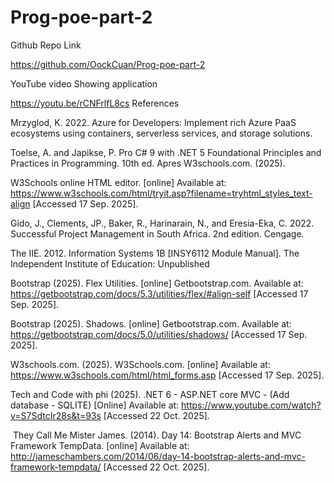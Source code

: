 # Prog-poe-part-2
Github Repo Link 

https://github.com/OockCuan/Prog-poe-part-2 

YouTube video Showing application 

https://youtu.be/rCNFrlfL8cs 
References


Mrzyglod, K. 2022. Azure for Developers: Implement rich Azure PaaS ecosystems using containers, serverless services, and storage solutions. 

Toelse, A. and Japikse, P. Pro C# 9 with .NET 5 Foundational Principles and Practices in Programming. 10th ed. Apres W3schools.com. (2025). 

W3Schools online HTML editor. [online] Available at: https://www.w3schools.com/html/tryit.asp?filename=tryhtml_styles_text-align [Accessed 17 Sep. 2025].

Gido, J., Clements, JP., Baker, R., Harinarain, N., and Eresia-Eka, C. 2022. Successful Project Management in South Africa. 2nd edition. Cengage.

The IIE. 2012. Information Systems 1B [INSY6112 Module Manual]. The Independent Institute of Education: Unpublished

Bootstrap (2025). Flex Utilities. [online] Getbootstrap.com. Available at: https://getbootstrap.com/docs/5.3/utilities/flex/#align-self [Accessed 17 Sep. 2025].

Bootstrap (2025). Shadows. [online] Getbootstrap.com. Available at: https://getbootstrap.com/docs/5.0/utilities/shadows/ [Accessed 17 Sep. 2025].

W3schools.com. (2025). W3Schools.com. [online] Available at: https://www.w3schools.com/html/html_forms.asp [Accessed 17 Sep. 2025].

Tech and Code with phi (2025). .NET 6 - ASP.NET core MVC - (Add database - SQLITE) [Online] Available at: https://www.youtube.com/watch?v=S7SdtcIr28s&t=93s [Accessed 22 Oct. 2025]. 

‌ They Call Me Mister James. (2014). Day 14: Bootstrap Alerts and MVC Framework TempData. [online] Available at: http://jameschambers.com/2014/06/day-14-bootstrap-alerts-and-mvc-framework-tempdata/ [Accessed 22 Oct. 2025]. 

